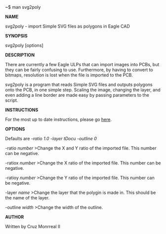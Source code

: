 ~$ man svg2poly

__NAME__

svg2poly - import Simple SVG files as polygons in Eagle CAD
 

__SYNOPSIS__

svg2poly [options]

 
__DESCRIPTION__

There are currently a few Eagle ULPs that can import images into PCBs, but they can be fairly confusing to use. Furthermore, by having to convert to bitmaps, resolution is lost when the file is imported to the PCB.

svg2poly is a program that reads Simple SVG files and outputs polygons onto the PCB, in one simple step. Scaling the image, changing the layer, and even adding a line border are made easy by passing parameters to the script. 


__INSTRUCTIONS__

For the most up to date instructions, please go [here](thinkmaketest.com).
 
__OPTIONS__

Defaults are *-ratio 1.0 -layer tDocu -outline 0*

-ratio *number*
    >Change the X and Y ratio of the imported file. This number can be negative.

-ratiox *number*
    >Change the X ratio of the imported file. This number can be negative.

-ratioy *number*
    >Change the Y ratio of the imported file. This number can be negative.

-layer *name*
    >Change the layer that the polygin is made in. This should be the name of the layer.

-outline *width*
    >Change the width of the outline.

    
__AUTHOR__

Written by Cruz Monrreal II